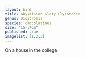 ```yaml
---
layout: bird
title: Abyssinian Slaty Flycatcher
genus: Dioptromis
species: chocolatinus
size: "15-17cm"
published: true
imagelist: [1,2,3]
---
```


On a house in the college.

